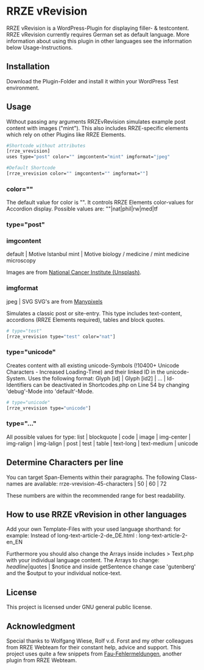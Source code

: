 # RRZE vRevision

RRZE vRevision is a WordPress-Plugin for displaying filler- & testcontent. RRZE vRevision currently requires German set as default language. More information about using this plugin in other languages see the information below Usage-Instructions.

## Installation

Download the Plugin-Folder and install it within your WordPress Test environment.

## Usage

Without passing any arguments RRZEvRevision simulates example post content with images ("mint"). This also includes RRZE-specific elements which rely on other Plugins like RRZE Elements.

```bash
#Shortcode without attributes
[rrze_vrevision]
uses type="post" color="" imgcontent="mint" imgformat="jpeg"

```
```bash
#Default Shortcode
[rrze_vrevision color="" imgcontent="" imgformat=""]
```
### color=""
The default value for color is "". It controls RRZE Elements color-values for Accordion display. Possible values are: ""|nat|phil|rw|med|tf
### type="post"
### imgcontent
default | Motive Istanbul
mint | Motive biology / medicine / mint
medicine
microscopy

Images are from [National Cancer Institute (Unsplash)](https://unsplash.com/@nci).
### imgformat
jpeg | SVG
SVG's are from [Manypixels](https://manypixels.co)

Simulates a classic post or site-entry. This type includes text-content, accordions (RRZE Elements required), tables and block quotes.

```bash
# type="test"
[rrze_vrevision type="test" color="nat"]
```

### type="unicode"

Creates content with all existing unicode-Symbols (!10400+ Unicode Characters - Increased Loading-Time) and their linked ID in the unicode-System. Uses the following format: Glyph [id] | Glyph [id2] | ... | Id-Identifiers can be deactivated in Shortcodes.php on Line 54 by changing 'debug'-Mode into 'default'-Mode.

```bash
# type="unicode"
[rrze_vrevision type="unicode"]
```

### type="..."

All possible values for type: list | blockquote | code | image | img-center | img-ralign | img-lalign | post | test | table | text-long | text-medium | unicode

## Determine Characters per line

You can target Span-Elements within their paragraphs.
The following Class-names are available:
rrze-vrevision-45-characters | 50 | 60 | 72

These numbers are within the recommended range for best readability.

## How to use RRZE vRevision in other languages

Add your own Template-Files with your used language shorthand: for example: Instead of long-text-article-2-de_DE.html : long-text-article-2-en_EN

Furthermore you should also change the Arrays inside includes > Text.php with your individual language content.
The Arrays to change: $headline | $quotes | $notice and inside getSentence change case 'gutenberg' and the $output to your individual notice-text.

## License

This project is licensed under GNU general public license.

## Acknowledgment

Special thanks to Wolfgang Wiese, Rolf v.d. Forst and my other colleagues from RRZE Webteam for their constant help, advice and support.
This project uses quite a few snippets from [Fau-Fehlermeldungen](https://github.com/RRZE-Webteam/FAU-Fehlermeldungen), another plugin from RRZE Webteam.
